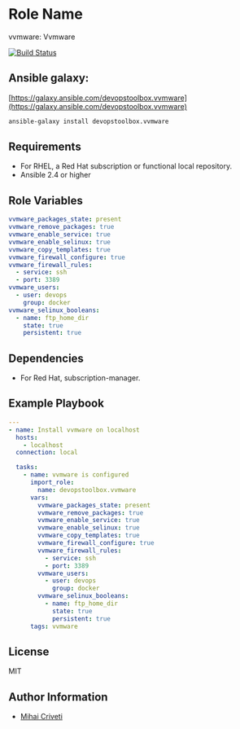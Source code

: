 Role Name
=========

vvmware: Vvmware

[![Build Status](https://travis-ci.org/cmihai-ansible/vvmware.svg?branch=master)](https://travis-ci.org/cmihai-ansible/vvmware)

Ansible galaxy:
---------------

[https://galaxy.ansible.com/devopstoolbox.vvmware](https://galaxy.ansible.com/devopstoolbox.vvmware)

```bash
ansible-galaxy install devopstoolbox.vvmware
```

Requirements
------------

- For RHEL, a Red Hat subscription or functional local repository.
- Ansible 2.4 or higher

Role Variables
--------------

```yaml
vvmware_packages_state: present
vvmware_remove_packages: true
vvmware_enable_service: true
vvmware_enable_selinux: true
vvmware_copy_templates: true
vvmware_firewall_configure: true
vvmware_firewall_rules:
  - service: ssh
  - port: 3389
vvmware_users:
  - user: devops
    group: docker
vvmware_selinux_booleans:
  - name: ftp_home_dir
    state: true
    persistent: true
```

Dependencies
------------

- For Red Hat, subscription-manager.

Example Playbook
----------------

```yaml
---
- name: Install vvmware on localhost
  hosts:
    - localhost
  connection: local

  tasks:
    - name: vvmware is configured
      import_role:
        name: devopstoolbox.vvmware
      vars:
        vvmware_packages_state: present
        vvmware_remove_packages: true
        vvmware_enable_service: true
        vvmware_enable_selinux: true
        vvmware_copy_templates: true
        vvmware_firewall_configure: true
        vvmware_firewall_rules:
          - service: ssh
          - port: 3389
        vvmware_users:
          - user: devops
            group: docker
        vvmware_selinux_booleans:
          - name: ftp_home_dir
            state: true
            persistent: true
      tags: vvmware
```

License
-------

MIT

Author Information
------------------

- [Mihai Criveti](https://www.linkedin.com/in/crivetimihai)
